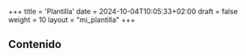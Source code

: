 +++
title = 'Plantilla'
date = 2024-10-04T10:05:33+02:00
draft = false
weight = 10
layout = "mi_plantilla"
+++

## Contenido